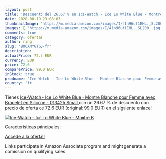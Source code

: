 ```yaml
---
layout: post
title: 'Descuento del 26.67 % en Ice-Watch - Ice Lo White Blue - Montre B'
date: 2020-08-19 23:08:03
thumbnailImage: 'https://m.media-amazon.com/images/I/41n96uf1EHL._SL200_.jpg'
images: [ 'https://m.media-amazon.com/images/I/41n96uf1EHL._SL200_.jpg' ]
comments: true
category: ofertas
author: ring
slug: 'B06XMYGTGQ-fr'
description:
actualPrice: 72.6 EUR
currency: EUR
price: 72.6
comparePrice: 99.0 EUR
inStock: true
prodname: 'Ice-Watch - Ice Lo White Blue - Montre Blanche pour Femme avec Bracelet en Silicone - 013425  Small '
country: 'fr'
---
```


Tienes [Ice-Watch - Ice Lo White Blue - Montre Blanche pour Femme avec Bracelet en Silicone - 013425  Small ](https://www.amazon.fr/dp/B06XMYGTGQ/?tag=tolees0d-21) con un 26.67 % de descuento con precio de oferta de 72.6 EUR (original: 99.0 EUR) en el siguiente enlace!

[![Ice-Watch - Ice Lo White Blue - Montre B](https://m.media-amazon.com/images/I/41n96uf1EHL._SL200_.jpg)](https://www.amazon.fr/dp/B06XMYGTGQ/?tag=tolees0d-21)

Características principales:


[Accede a la oferta!!](https://www.amazon.fr/dp/B06XMYGTGQ/?tag=tolees0d-21)

Links participate in Amazon Associate program and might generate a comission on qualifying sales


